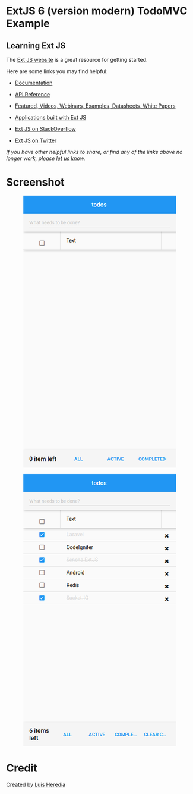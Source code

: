 # ExtJS 6 (version modern) TodoMVC Example

## Learning Ext JS

The [Ext JS website](https://www.sencha.com/products/extjs/) is a great resource for getting started.

Here are some links you may find helpful:

* [Documentation](http://docs.sencha.com/)
* [API Reference](http://docs.sencha.com/extjs/6.2.0/modern/Ext.html)
* [Featured, Videos, Webinars, Examples, Datasheets, White Papers](https://www.sencha.com/resources/)
* [Applications built with Ext JS](http://examples.sencha.com/extjs/6.2.0/examples/admin-dashboard/#dashboard)

* [Ext JS on StackOverflow](http://stackoverflow.com/questions/tagged/extjs)
* [Ext JS on Twitter](https://twitter.com/extjs)

_If you have other helpful links to share, or find any of the links above no longer work, please [let us know](https://github.com/tastejs/todomvc/issues)._

# Screenshot

<p align="center">
    <img src="https://raw.githubusercontent.com/yosa/melisa-pens-todomvc/master/screenshot/main.png">
</p>

<p align="center">
    <img src="https://raw.githubusercontent.com/yosa/melisa-pens-todomvc/master/screenshot/items.png">
</p>

# Credit

Created by [Luis Heredia](https://github.com/yosa)